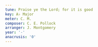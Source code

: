 ```yaml
---
tune: Praise ye the Lord; for it is good
key: A♭ Major
meter: C. M.
composer: C. E. Pollock
arranger: J. Montgomery
year: '-'
anacrusis: '0'
---
```

